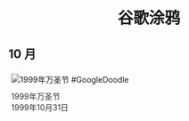 
<h1 align="center"> 谷歌涂鸦 </h1>




## 10 月

<div class="image">


<img src="https://www.google.com/logos/1999/googlepump.gif" alt="1999年万圣节 #GoogleDoodle" style="margin: 5px"/>
<div class="info" style="font-size: 14px; color:#333333; margin:5px"><div class="title">1999年万圣节</div><div class="date">1999年10月31日</div></div>

</div>








